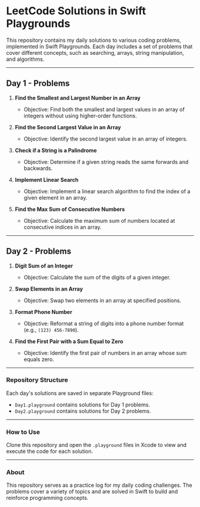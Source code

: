 # LeetCode Solutions in Swift Playgrounds

This repository contains my daily solutions to various coding problems, implemented in Swift Playgrounds. Each day includes a set of problems that cover different concepts, such as searching, arrays, string manipulation, and algorithms. 

---

## Day 1 - Problems
1. **Find the Smallest and Largest Number in an Array**
   - Objective: Find both the smallest and largest values in an array of integers without using higher-order functions.
   
2. **Find the Second Largest Value in an Array**
   - Objective: Identify the second largest value in an array of integers.
   
3. **Check if a String is a Palindrome**
   - Objective: Determine if a given string reads the same forwards and backwards.
   
4. **Implement Linear Search**
   - Objective: Implement a linear search algorithm to find the index of a given element in an array.

5. **Find the Max Sum of Consecutive Numbers**
   - Objective: Calculate the maximum sum of numbers located at consecutive indices in an array.

---

## Day 2 - Problems
1. **Digit Sum of an Integer**
   - Objective: Calculate the sum of the digits of a given integer.
   
2. **Swap Elements in an Array**
   - Objective: Swap two elements in an array at specified positions.
   
3. **Format Phone Number**
   - Objective: Reformat a string of digits into a phone number format (e.g., `(123) 456-7890`).
   
4. **Find the First Pair with a Sum Equal to Zero**
   - Objective: Identify the first pair of numbers in an array whose sum equals zero.

---

### Repository Structure
Each day's solutions are saved in separate Playground files:
- `Day1.playground` contains solutions for Day 1 problems.
- `Day2.playground` contains solutions for Day 2 problems.

---

### How to Use
Clone this repository and open the `.playground` files in Xcode to view and execute the code for each solution.

---

### About
This repository serves as a practice log for my daily coding challenges. The problems cover a variety of topics and are solved in Swift to build and reinforce programming concepts.
